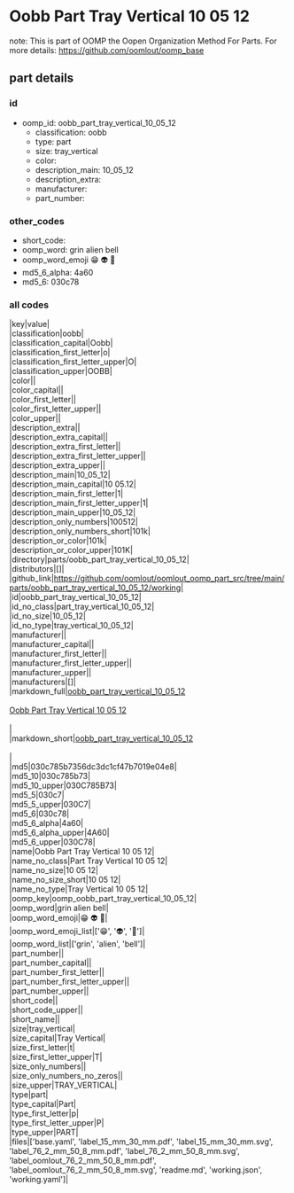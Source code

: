 # Oobb Part Tray Vertical 10 05 12  

note: This is part of OOMP the Oopen Organization Method For Parts. For more details: https://github.com/oomlout/oomp_base

##  part details





### id
* oomp_id: oobb_part_tray_vertical_10_05_12
  * classification: oobb
  * type: part
  * size: tray_vertical
  * color: 
  * description_main: 10_05_12
  * description_extra: 
  * manufacturer: 
  * part_number: 

### other_codes
* short_code: 
* oomp_word: grin alien bell
* oomp_word_emoji :grin: :alien: :bell:
* md5_6_alpha: 4a60
* md5_6: 030c78

### all codes 
|key|value|  
|classification|oobb|  
|classification_capital|Oobb|  
|classification_first_letter|o|  
|classification_first_letter_upper|O|  
|classification_upper|OOBB|  
|color||  
|color_capital||  
|color_first_letter||  
|color_first_letter_upper||  
|color_upper||  
|description_extra||  
|description_extra_capital||  
|description_extra_first_letter||  
|description_extra_first_letter_upper||  
|description_extra_upper||  
|description_main|10_05_12|  
|description_main_capital|10 05.12|  
|description_main_first_letter|1|  
|description_main_first_letter_upper|1|  
|description_main_upper|10_05_12|  
|description_only_numbers|100512|  
|description_only_numbers_short|101k|  
|description_or_color|101k|  
|description_or_color_upper|101K|  
|directory|parts/oobb_part_tray_vertical_10_05_12|  
|distributors|[]|  
|github_link|https://github.com/oomlout/oomlout_oomp_part_src/tree/main/parts/oobb_part_tray_vertical_10_05_12/working|  
|id|oobb_part_tray_vertical_10_05_12|  
|id_no_class|part_tray_vertical_10_05_12|  
|id_no_size|10_05_12|  
|id_no_type|tray_vertical_10_05_12|  
|manufacturer||  
|manufacturer_capital||  
|manufacturer_first_letter||  
|manufacturer_first_letter_upper||  
|manufacturer_upper||  
|manufacturers|[]|  
|markdown_full|[oobb_part_tray_vertical_10_05_12](https://github.com/oomlout/oomlout_oomp_part_src/tree/main/parts/oobb_part_tray_vertical_10_05_12/working)<br>[](https://github.com/oomlout/oomlout_oomp_part_src/tree/main/parts/oobb_part_tray_vertical_10_05_12/working)<br>[Oobb Part Tray Vertical 10 05 12](https://github.com/oomlout/oomlout_oomp_part_src/tree/main/parts/oobb_part_tray_vertical_10_05_12/working)<br><br>|  
|markdown_short|[oobb_part_tray_vertical_10_05_12](https://github.com/oomlout/oomlout_oomp_part_src/tree/main/parts/oobb_part_tray_vertical_10_05_12/working)<br><br>|  
|md5|030c785b7356dc3dc1cf47b7019e04e8|  
|md5_10|030c785b73|  
|md5_10_upper|030C785B73|  
|md5_5|030c7|  
|md5_5_upper|030C7|  
|md5_6|030c78|  
|md5_6_alpha|4a60|  
|md5_6_alpha_upper|4A60|  
|md5_6_upper|030C78|  
|name|Oobb Part Tray Vertical 10 05 12|  
|name_no_class|Part Tray Vertical 10 05 12|  
|name_no_size|10 05 12|  
|name_no_size_short|10 05 12|  
|name_no_type|Tray Vertical 10 05 12|  
|oomp_key|oomp_oobb_part_tray_vertical_10_05_12|  
|oomp_word|grin alien bell|  
|oomp_word_emoji|:grin: :alien: :bell:|  
|oomp_word_emoji_list|[':grin:', ':alien:', ':bell:']|  
|oomp_word_list|['grin', 'alien', 'bell']|  
|part_number||  
|part_number_capital||  
|part_number_first_letter||  
|part_number_first_letter_upper||  
|part_number_upper||  
|short_code||  
|short_code_upper||  
|short_name||  
|size|tray_vertical|  
|size_capital|Tray Vertical|  
|size_first_letter|t|  
|size_first_letter_upper|T|  
|size_only_numbers||  
|size_only_numbers_no_zeros||  
|size_upper|TRAY_VERTICAL|  
|type|part|  
|type_capital|Part|  
|type_first_letter|p|  
|type_first_letter_upper|P|  
|type_upper|PART|  
|files|['base.yaml', 'label_15_mm_30_mm.pdf', 'label_15_mm_30_mm.svg', 'label_76_2_mm_50_8_mm.pdf', 'label_76_2_mm_50_8_mm.svg', 'label_oomlout_76_2_mm_50_8_mm.pdf', 'label_oomlout_76_2_mm_50_8_mm.svg', 'readme.md', 'working.json', 'working.yaml']|  

